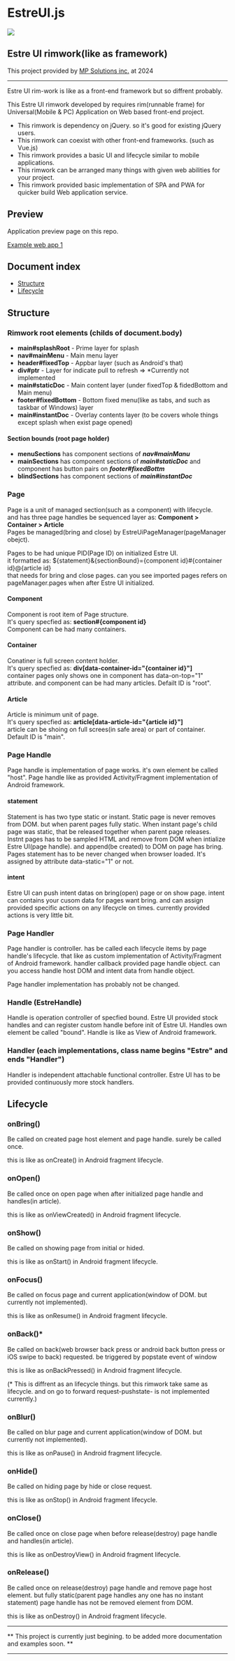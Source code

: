 # EstreUI.js
<img src="https://estreui.mpsolutions.kr/images/EstreUI-flatter-144x144.png">

## Estre UI rimwork(like as framework)

This project provided by [MP Solutions inc.](https://mpsolutions.kr) at 2024

***

Estre UI rim-work is like as a front-end framework but so diffrent probably.

This Estre UI rimwork developed by requires rim(runnable frame) for Universal(Mobile & PC) Application on Web based front-end project.

- This rimwork is dependency on jQuery. so it's good for existing jQuery users.
- This rimwork can coexist with other front-end frameworks. (such as Vue.js)
- This rimwork provides a basic UI and lifecycle similar to mobile applications.
- This rimwork can be arranged many things with given web abilities for your project.
- This rimwork provided basic implementation of SPA and PWA for quicker build Web application service.

Preview
--
Application preview page on this repo.

[Example web app 1](https://estreui.mpsolutions.kr/myOwnApplication1.html)


Document index
--
- [Structure](#Structure)
- [Lifecycle](#Lifecycle)


Structure
--
### Rimwork root elements (childs of document.body)
- **main#splashRoot** - Prime layer for splash
- **nav#mainMenu** - Main menu layer
- **header#fixedTop** - Appbar layer (such as Android's that)
- **div#ptr** - Layer for indicate pull to refresh => *Currently not implemented
- **main#staticDoc** - Main content layer (under fixedTop & fidedBottom and Main menu)
- **footer#fixedBottom** - Bottom fixed menu(like as tabs, and such as taskbar of Windows) layer
- **main#instantDoc** - Overlay contents layer (to be covers whole things except splash when exist page opened)

#### Section bounds (root page holder)
- **menuSections** has component sections of ***nav#mainManu***
- **mainSections** has component sections of ***main#staticDoc*** and component has button pairs on ***footer#fixedBottm***
- **blindSections** has component sections of ***main#instantDoc***



### Page
Page is a unit of managed section(such as a component) with lifecycle.   
and has three page handles be sequenced layer as: **Component > Container > Article**   
Pages be managed(bring and close) by EstreUiPageManager(pageManager obejct).

Pages to be had unique PID(Page ID) on initialized Estre UI.   
it formatted as: ${statement}&{sectionBound}={component id}#{container id}@{article id}   
that needs for bring and close pages.
can you see imported pages refers on pageManager.pages when after Estre UI initialized.

#### Component
Component is root item of Page structure.   
It's query specfied as: **section#{component id}**   
Component can be had many containers.

#### Container
Conatiner is full screen content holder.   
It's query specfied as: **div\[data-container-id\="{container id}"]**   
container pages only shows one in component has data-on-top="1" attribute.
and component can be had many articles.
Defailt ID is "root".

#### Article
Article is minimum unit of page.   
It's query specfied as: **article\[data-article-id="{article id}"\]**   
article can be shoing on full screes(in safe area) or part of container.
Default ID is "main".


### Page Handle
Page handle is implementation of page works.
it's own element be called "host".
Page handle like as provided Activity/Fragment implementation of Android framework.

#### statement
Statement is has two type static or instant.
Static page is never removes from DOM. but when parent pages fully static.
When instant page's child page was static, that be released together when parent page releases.
Instnt pages has to be sampled HTML and remove from DOM when intialize Estre UI(page handle).
and append(be created) to DOM on page has bring.
Pages statement has to be never changed when browser loaded.
It's assigned by attribute data-static="1" or not.

#### intent
Estre UI can push intent datas on bring(open) page or on show page.
intent can contains your cusom data for pages want bring. and can assign provided specific actions on any lifecycle on times.
currently provided actions is very little bit.

### Page Handler
Page handler is controller. has be called each lifecycle items by page handle's lifecycle.
that like as custom implementation of Activity/Fragment of Android framework.
handler callback provided page handle object. can you access handle host DOM and intent data from handle object.

Page handler implementation has probably not be changed.


### Handle (EstreHandle)
Handle is operation controller of specfied bound.
Estre UI provided stock handles and can register custom handle before init of Estre UI.
Handles own element be called "bound".
Handle is like as View of Android framework.


### Handler (each implementations, class name begins "Estre" and ends "Handler")
Handler is independent attachable functional controller.
Estre UI has to be provided continuously more stock handlers.


Lifecycle
--

### onBring()
Be called on created page host element and page handle.
surely be called once.

this is like as onCreate() in Android fragment lifecycle.

### onOpen()
Be called once on open page when after initialized page handle and handles(in article).

this is like as onViewCreated() in Android fragment lifecycle.

### onShow()
Be called on showing page from initial or hided.

this is like as onStart() in Android fragment lifecycle.

### onFocus()
Be called on focus page and current application(window of DOM. but currently not implemented).

this is like as onResume() in Android fragment lifecycle.

### onBack()*
Be called on back(web browser back press or android back button press or iOS swipe to back) requested.
be triggered by popstate event of window

this is like as onBackPressed() in Android fragment lifecycle.

(* This is diffrent as an lifecycle things. but this rimwork take same as lifecycle. and on go to forward request-pushstate- is not implemented currently.)

### onBlur()
Be called on blur page and current application(window of DOM. but currently not implemented).

this is like as onPause() in Android fragment lifecycle.

### onHide()
Be called on hiding page by hide or close request.

this is like as onStop() in Android fragment lifecycle.

### onClose()
Be called once on close page when before release(destroy) page handle and handles(in article).

this is like as onDestroyView() in Android fragment lifecycle.

### onRelease()
Be called once on release(destroy) page handle and remove page host element.
but fully static(parent page handles any one has no instant statement) page handle has not be removed element from DOM.

this is like as onDestroy() in Android fragment lifecycle.


***

** This project is currently just begining.
to be added more documentation and examples soon. **

***
